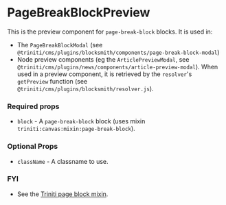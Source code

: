 # PageBreakBlockPreview

This is the preview component for `page-break-block` blocks. It is used in:
+ The `PageBreakBlockModal` (see `@triniti/cms/plugins/blocksmith/components/page-break-block-modal`)
+ Node preview components (eg the `ArticlePreviewModal`, see `@triniti/cms/plugins/news/components/article-preview-modal`). When used in a preview component, it is retrieved by the `resolver`'s `getPreview` function (see `@triniti/cms/plugins/blocksmith/resolver.js`).

### Required props
+ `block` - A `page-break-block` block (uses mixin `triniti:canvas:mixin:page-break-block`).

### Optional Props
+ `className`       - A classname to use.

### FYI
+ See the [Triniti page block mixin](https://github.com/triniti/schemas/tree/master/schemas/triniti/canvas/mixin/page-break-block).
